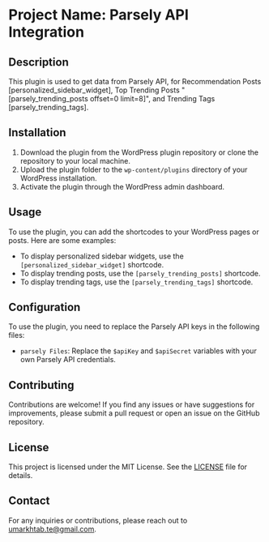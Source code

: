 # Project Name: Parsely API Integration

## Description

This plugin is used to get data from Parsely API, for Recommendation Posts [personalized_sidebar_widget], Top Trending Posts "[parsely_trending_posts offset=0 limit=8]", and Trending Tags [parsely_trending_tags].

## Installation

1. Download the plugin from the WordPress plugin repository or clone the repository to your local machine.
2. Upload the plugin folder to the `wp-content/plugins` directory of your WordPress installation.
3. Activate the plugin through the WordPress admin dashboard.

## Usage

To use the plugin, you can add the shortcodes to your WordPress pages or posts. Here are some examples:

- To display personalized sidebar widgets, use the `[personalized_sidebar_widget]` shortcode.
- To display trending posts, use the `[parsely_trending_posts]` shortcode.
- To display trending tags, use the `[parsely_trending_tags]` shortcode.

## Configuration

To use the plugin, you need to replace the Parsely API keys in the following files:

- `parsely Files`: Replace the `$apiKey` and `$apiSecret` variables with your own Parsely API credentials.

## Contributing

Contributions are welcome! If you find any issues or have suggestions for improvements, please submit a pull request or open an issue on the GitHub repository.

## License

This project is licensed under the MIT License. See the [LICENSE](LICENSE) file for details.

## Contact

For any inquiries or contributions, please reach out to [umarkhtab.te@gmail.com](mailto:umarkhtab.te@gmail.com).
